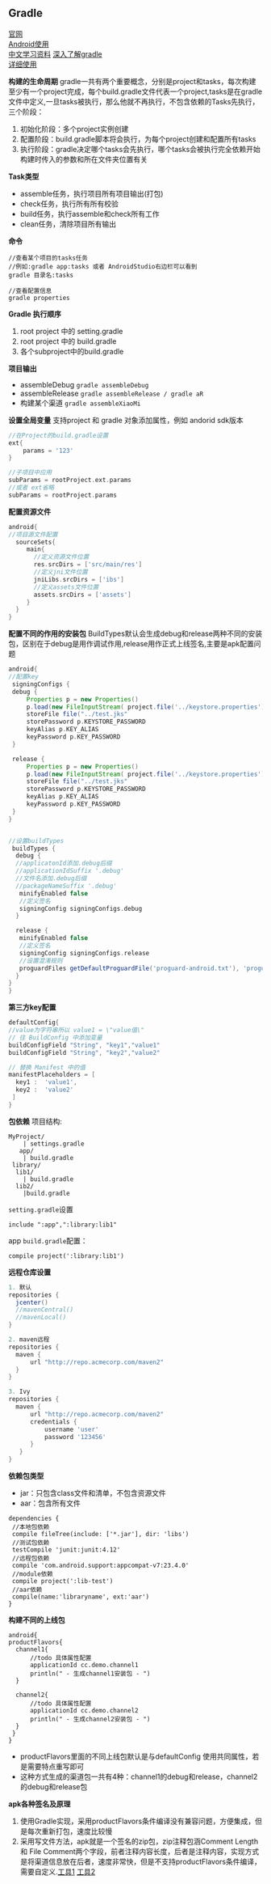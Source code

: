 ## Gradle

[官网](https://gradle.org/)   
[Android使用](https://developer.android.com/studio/releases/gradle-plugin.html)   
[中文学习资料](https://developer.android.com/studio/releases/gradle-plugin.html)
[深入了解gradle](chrome-extension://ikhdkkncnoglghljlkmcimlnlhkeamad/pdf-viewer/web/viewer.html?file=http%3A%2F%2F7xt41p.com2.z0.glb.clouddn.com%2F%25E6%25B7%25B1%25E5%2585%25A5%25E7%2590%2586%25E8%25A7%25A3Android%25E4%25B9%258BGradle%2528%25E5%25AE%258C%25E6%2595%25B4%25E7%2589%2588%2529.pdf)   
[详细使用](https://segmentfault.com/a/1190000004229002)

**构建的生命周期**
gradle一共有两个重要概念，分别是project和tasks，每次构建至少有一个project完成，每个build.gradle文件代表一个project,tasks是在gradle文件中定义,一旦tasks被执行，那么他就不再执行，不包含依赖的Tasks先执行，三个阶段：
1. 初始化阶段：多个project实例创建
2. 配置阶段：build.gradle脚本将会执行，为每个project创建和配置所有tasks
3. 执行阶段：gradle决定哪个tasks会先执行，哪个tasks会被执行完全依赖开始构建时传入的参数和所在文件夹位置有关

**Task类型**
- assemble任务，执行项目所有项目输出(打包)
- check任务，执行所有所有校验
- build任务，执行assemble和check所有工作
- clean任务，清除项目所有输出

**命令**
```
//查看某个项目的tasks任务
//例如:gradle app:tasks 或者 AndroidStudio右边栏可以看到
gradle 目录名:tasks

//查看配置信息
gradle properties
```

**Gradle 执行顺序**
1. root project 中的 setting.gradle
2. root project 中的 build.gradle
3. 各个subproject中的build.gradle

**项目输出**
- assembleDebug  `gradle assembleDebug `
- assembleRelease `gradle assembleRelease / gradle aR`
- 构建某个渠道 `gradle assembleXiaoMi`

**设置全局变量**
支持project 和 gradle 对象添加属性，例如 andorid sdk版本
```gradle
//在Project的build.gradle设置
ext{
	params = '123'
}

//子项目中应用
subParams = rootProject.ext.params
//或者 ext省略
subParams = rootProject.params
```

**配置资源文件**
```gradle
android{
//项目源文件配置
  sourceSets{
     main{
       //定义资源文件位置
       res.srcDirs = ['src/main/res']
       //定义jni文件位置
       jniLibs.srcDirs = ['ibs']
       //定义assets文件位置
       assets.srcDirs = ['assets']
     }
  }
}
```

**配置不同的作用的安装包**
BuildTypes默认会生成debug和release两种不同的安装包，区别在于debug是用作调试作用,release用作正式上线签名,主要是apk配置问题
```gradle
android{
//配置key
 signingConfigs {
 debug {
	 Properties p = new Properties()
	 p.load(new FileInputStream( project.file('../keystore.properties')))
	 storeFile file("../test.jks"
     storePassword p.KEYSTORE_PASSWORD
     keyAlias p.KEY_ALIAS
     keyPassword p.KEY_PASSWORD
 }

 release {
	 Properties p = new Properties()
     p.load(new FileInputStream( project.file('../keystore.properties')))
	 storeFile file("../test.jks"
     storePassword p.KEYSTORE_PASSWORD
     keyAlias p.KEY_ALIAS
     keyPassword p.KEY_PASSWORD
 }
}


//设置buildTypes
 buildTypes {
  debug {
  //applicatonId添加.debug后缀
  //applicationIdSuffix '.debug'
  //文件名添加.debug后缀
  //packageNameSuffix '.debug'
   minifyEnabled false
   //定义签名
   signingConfig signingConfigs.debug
  }

  release {
   minifyEnabled false
   //定义签名
   signingConfig signingConfigs.release
   //设置混淆规则
   proguardFiles getDefaultProguardFile('proguard-android.txt'), 'proguard-rules.pro'
  }
}
}
```

**第三方key配置**
```gradle
defaultConfig{
//value为字符串所以 value1 = \"value值\"
// 往 BuildConfig 中添加变量
buildConfigField "String", "key1","value1"
buildConfigField "String", "key2","value2"

// 替换 Manifest 中的值
manifestPlaceholders = [
  key1 :  'value1',
  key2 :  'value2'
 ]
}
```

**包依赖**
项目结构:
```
MyProject/
	| settings.gradle
   app/
	| build.gradle
 library/
  lib1/
    | build.gradle
  lib2/
    |build.gradle

```
`setting.gradle`设置
```
include ":app",":library:lib1"
```

app `build.gradle`配置：
```
compile project(':library:lib1')
```

**远程仓库设置**
```gradle
1. 默认
repositories {
  jcenter()
  //mavenCentral()  
  //mavenLocal()
}

2. maven远程
repositories {
  maven {
      url "http://repo.acmecorp.com/maven2"
  }
}

3. Ivy
repositories {
  maven {
      url "http://repo.acmecorp.com/maven2"
      credentials {
          username 'user'
          password '123456'
      }
   }
}
```

**依赖包类型**
- jar：只包含class文件和清单，不包含资源文件
- aar：包含所有文件

```
dependencies {
 //本地包依赖
 compile fileTree(include: ['*.jar'], dir: 'libs')
 //测试包依赖
 testCompile 'junit:junit:4.12'
 //远程包依赖
 compile 'com.android.support:appcompat-v7:23.4.0'
 //module依赖
 compile project(':lib-test')
 //aar依赖
 compile(name:'libraryname', ext:'aar')
}
```


**构建不同的上线包**
```
android{
productFlavors{
  channel1{
      //todo 具体属性配置
      applicationId cc.demo.channel1
      println(" - 生成channel1安装包 - ")
  }

  channel2{
      //todo 具体属性配置
      applicationId cc.demo.channel2
      println(" - 生成channel2安装包 - ")
  }
 }
}
```
- productFlavors里面的不同上线包默认是与defaultConfig 使用共同属性，若是需要特点重写即可
- 这种方式生成的渠道包一共有4种：channel1的debug和release，channel2的debug和release包


**apk各种签名及原理**
1. 使用Gradle实现，采用productFlavors条件编译没有兼容问题，方便集成，但是每次重新打包，速度比较慢
2. 采用写文件方法，apk就是一个签名的zip包，zip注释包涵Comment Length 和 File Comment两个字段，前者注释内容长度，后者是注释内容，实现方式是将渠道信息放在后者，速度非常快，但是不支持productFlavors条件编译，需要自定义.[工具1](https://github.com/mcxiaoke/packer-ng-plugin) [工具2](https://github.com/seven456/MultiChannelPackageTool)    
